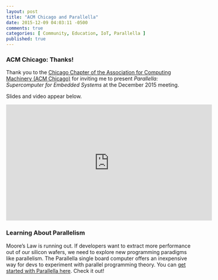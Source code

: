 ```yaml
---
layout: post
title: "ACM Chicago and Parallella"
date: 2015-12-09 04:03:11 -0500
comments: true
categories: [ Community, Education, IoT, Parallella ]
published: true
---
```


### ACM Chicago: Thanks!

Thank you to the [Chicago Chapter of the Association for Computing Machinery (ACM Chicago)](http://www.meetup.com/chicagoacm/) for inviting me to present _Parallella: Supercomputer for Embedded Systems_ at the December 2015 meeting.

<!--more-->

Slides and video appear below.

<center><script async class="speakerdeck-embed" data-id="d61a045b60b84e2aba01b5584bc5b982" data-ratio="1.77777777777778" src="//speakerdeck.com/assets/embed.js"></script></center>

<center><iframe width="560" height="315" src="https://www.youtube.com/embed/YgLF1xU8wDY" frameborder="0" allowfullscreen></iframe></center>

### Learning About Parallelism

Moore’s Law is running out. If developers want to extract more performance out of our silicon wafers, we need to explore new programming paradigms like parallelism. The Parallella single board computer offers an inexpensive way for devs to experiment with parallel programming theory. You can [get started with Parallella here](/blog/2014/07/07/parallella-quick-start-guide-with-gotchas/). Check it out!
